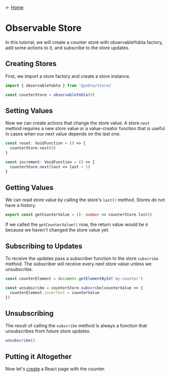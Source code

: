 &larr; [Home](../README.md)

# Observable Store

In this tutorial, we will create a counter store with observableYobta factory, add some actions to it, and subscribe to the store updates.

## Creating Stores

First, we import a store factory and create a store instance.

```ts
import { observableYobta } from '@yobta/stores'

const counterStore = observableYobta(0)
```

## Setting Values

Now we can create actions that change the store value. A store `next` method requires a new store value or a value-creator function that is useful in cases when our next value depends on the last one.

```ts
const reset: VoidFunction = () => {
  counterStore.next(0)
}

const increment: VoidFunction = () => {
  counterStore.next(last => last + 1)
}
```

## Getting Values

We can read store value by calling the store's `last()` method. Stores do not have a history.

```ts
export const getCounterValue = (): number => counterStore.last()
```

If we called the `getCounterValue()` now, the return value would be `0` because we haven't changed the store value yet.

## Subscribing to Updates

To receive the updates pass a subscriber function to the store `subscribe` method. The subscriber will receive every next store value unless we unsubscribe.

```ts
const counterElement = document.getElementById('my-counter')

const unsubscribe = counterStore.subscribe(counterValue => {
  counterElement.innerText = counterValue
})
```

## Unsubscribing

The result of calling the `subscribe` method is always a function that unsubscribes from future store updates.

```ts
unsubscribe()
```

## Putting it Altogether

Now let's [create](./using-with-react) a React page with the counter.
